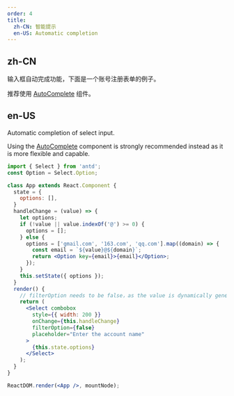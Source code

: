 ```yaml
---
order: 4
title:
  zh-CN: 智能提示
  en-US: Automatic completion
---
```


## zh-CN

输入框自动完成功能，下面是一个账号注册表单的例子。

推荐使用 [AutoComplete](/components/auto-complete/) 组件。

## en-US

Automatic completion of select input.

Using the [AutoComplete](/components/auto-complete/) component is strongly recommended instead as it is more flexible and capable.


````jsx
import { Select } from 'antd';
const Option = Select.Option;

class App extends React.Component {
  state = {
    options: [],
  }
  handleChange = (value) => {
    let options;
    if (!value || value.indexOf('@') >= 0) {
      options = [];
    } else {
      options = ['gmail.com', '163.com', 'qq.com'].map((domain) => {
        const email = `${value}@${domain}`;
        return <Option key={email}>{email}</Option>;
      });
    }
    this.setState({ options });
  }
  render() {
    // filterOption needs to be false，as the value is dynamically generated
    return (
      <Select combobox
        style={{ width: 200 }}
        onChange={this.handleChange}
        filterOption={false}
        placeholder="Enter the account name"
      >
        {this.state.options}
      </Select>
    );
  }
}

ReactDOM.render(<App />, mountNode);
````

